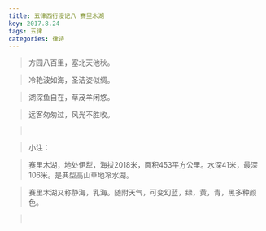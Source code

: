 ```yaml
---
title: 五律西行漫记八 赛里木湖
key: 2017.8.24
tags: 五律
categories: 律诗
---
```


<blockquote class="blockquote-center">方园八百里，塞北天池秋。
</blockquote>
<blockquote class="blockquote-center">冷艳波如海，圣洁姿似绸。
</blockquote>
<blockquote class="blockquote-center">湖深鱼自在，草茂羊闲悠。
</blockquote>
<blockquote class="blockquote-center">远客匆匆过，风光不胜收。
</blockquote>
<blockquote class="blockquote-center"></br>
</blockquote>
<blockquote class="blockquote-center">小注： 
</blockquote>
<blockquote class="blockquote-center">赛里木湖，地处伊犁，海拔2018米，面积453平方公里。水深41米，最深106米。是典型高山草地冷水湖。
</blockquote>
<blockquote class="blockquote-center">赛里木湖又称静海，乳海。随附天气，可变幻蓝，绿，黄，青，黑多种颜色。
</blockquote>
<blockquote class="blockquote-center"></br>
</blockquote>
